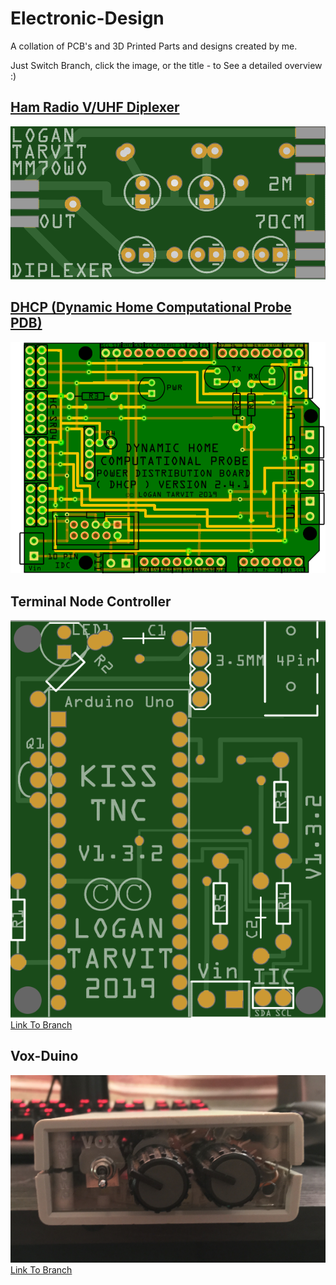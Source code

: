 # Electronic-Design

A collation of PCB's and 3D Printed Parts and designs created by me.

Just Switch Branch, click the image, or the title - to See a detailed overview :)

## [Ham Radio V/UHF Diplexer](https://github.com/AxiomYT/Electronic-Design/tree/70CM%2C-2M-Diplexer)

<a href="https://github.com/AxiomYT/Electronic-Design/tree/70CM%2C-2M-Diplexer">
  <img src="https://raw.githubusercontent.com/AxiomYT/Electronic-Design/70CM%2C-2M-Diplexer/V1.0.0%20Diplexer1.PNG"alt="Diplexer">
  </img>
</a>

## [DHCP (Dynamic Home Computational Probe PDB)](https://github.com/AxiomYT/Electronic-Design/tree/DHCP)

<a href="https://github.com/AxiomYT/Electronic-Design/tree/DHCP">
  <img src="https://raw.githubusercontent.com/AxiomYT/Electronic-Design/DHCP/V2.4.1%20DHCP2.PNG" alt="DHCP">
  </img>
</a>

## Terminal Node Controller

![DHCP](https://raw.githubusercontent.com/AxiomYT/Electronic-Design/TNC/1.3.2%20Render.PNG)  
[Link To Branch](https://github.com/AxiomYT/Electronic-Design/tree/TNC)

## Vox-Duino

![DHCP](https://raw.githubusercontent.com/AxiomYT/Electronic-Design/VOX-DUINO/E217C892-F410-4BB5-8F5F-7BCAE750C945.jpeg)  
[Link To Branch](https://github.com/AxiomYT/Electronic-Design/tree/VOX-DUINO)

